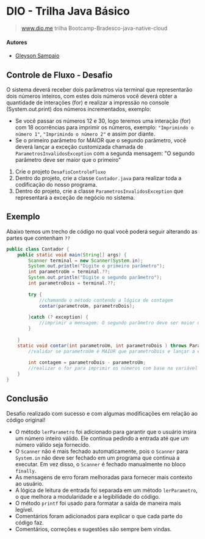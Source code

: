 # DIO - Trilha Java Básico
> 	www.dio.me
>	trilha Bootcamp-Bradesco-java-native-cloud

#### Autores
- [Gleyson Sampaio](https://github.com/glysns)

## Controle de Fluxo - Desafio

O sistema deverá receber dois parâmetros via terminal que representarão dois números inteiros, com estes dois números você deverá obter a quantidade de interações (for) e realizar a impressão no console (System.out.print) dos números incrementados, exemplo:

* Se você passar os números 12 e 30, logo teremos uma interação (for) com 18 ocorrências para imprimir os números, exemplo: `"Imprimindo o número 1"`, `"Imprimindo o número 2"` e assim por diante.
* Se o primeiro parâmetro for MAIOR que o segundo parâmetro, você deverá lançar a exceção customizada chamada de `ParametrosInvalidosException` com a segunda mensagem: "O segundo parâmetro deve ser maior que o primeiro"   

1. Crie o projeto `DesafioControleFluxo`
2. Dentro do projeto, crie a classe `Contador.java` para realizar toda a codificação do nosso programa.
3. Dentro do projeto, crie a classe `ParametrosInvalidosException` que representará a exceção de negócio no sistema. 
## Exemplo
Abaixo temos um trecho de código no qual você poderá seguir alterando as partes que contenham `??`

```java
public class Contador {
	public static void main(String[] args) {
		Scanner terminal = new Scanner(System.in);
		System.out.println("Digite o primeiro parâmetro");
		int parametroUm = terminal.??;
		System.out.println("Digite o segundo parâmetro");
		int parametroDois = terminal.??;
		
		try {
			//chamando o método contendo a lógica de contagem
			contar(parametroUm, parametroDois);
		
		}catch (? exception) {
			//imprimir a mensagem: O segundo parâmetro deve ser maior que o primeiro
		}
		
	}
	static void contar(int parametroUm, int parametroDois ) throws ParametrosInvalidosException {
		//validar se parametroUm é MAIOR que parametroDois e lançar a exceção
		
		int contagem = parametroDois - parametroUm;
		//realizar o for para imprimir os números com base na variável contagem
	}
}
```
## Conclusão

Desafio realizado com sucesso e com algumas modificações em relação ao código original!
- O método `lerParametro` foi adicionado para garantir que o usuário insira um número inteiro válido. Ele continua pedindo a entrada até que um número válido seja fornecido.
- O `Scanner` não é mais fechado automaticamente, pois o `Scanner` para `System.in` não deve ser fechado em um programa que continua a executar. Em vez disso, o `Scanner` é fechado manualmente no bloco `finally`.
- As mensagens de erro foram melhoradas para fornecer mais contexto ao usuário.
- A lógica de leitura de entrada foi separada em um método `lerParametro`, o que melhora a modularidade e a legibilidade do código.
- O método `printf` foi usado para formatar a saída de maneira mais legível.
- Comentários foram adicionados para explicar o que cada parte do código faz.
- Comentários, correções e sugestões são sempre bem vindas.

